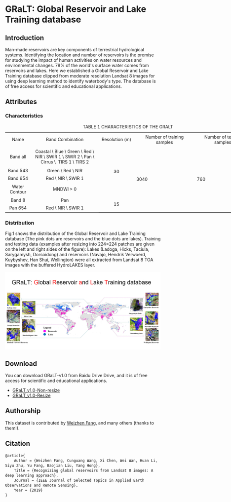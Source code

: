 # GRaLT: Global Reservoir and Lake Training database

## Introduction

Man-made reservoirs are key components of terrestrial hydrological systems. Identifying the location and number of reservoirs is the premise for studying the impact of human activities on water resources and environmental changes. 78% of the world's surface water comes from reservoirs and lakes. Here we established a Global Reservoir and Lake Training database clipped from moderate resolution Landsat 8 images for using deep learning method to identify waterbody's type. The database is of free access for scientific and educational applications.

## Attributes

### Characteristics

<table border="0" cellpadding="0" cellspacing="0" width="794" style="border-collapse:
 collapse;table-layout:fixed;width:597pt"> 
 <caption>TABLE 1 CHARACTERISTICS OF THE GRALT</caption>
   <colgroup>
    <col width="72" style="width:60pt" /> 
    <col width="226" style="mso-width-source:userset;mso-width-alt:7232;width:170pt" /> 
    <col width="106" style="mso-width-source:userset;mso-width-alt:3392;width:85pt" /> 
    <col width="204" style="mso-width-source:userset;mso-width-alt:6528;width:60pt" /> 
    <col width="186" style="mso-width-source:userset;mso-width-alt:5952;width:60pt" /> 
   </colgroup>
   <tbody>
    <tr height="40" style="height:30.0pt"> 
     <td height="40" class="xl6522915" width="72" style="height:30.0pt;width:54pt;text-align:center;vertical-align:middle">Name</td> 
     <td class="xl6522915" width="226" style="width:170pt;text-align:center;vertical-align:middle">Band Combination</td> 
     <td class="xl6522915" width="106" style="width:80pt;text-align:center;vertical-align:middle">Resolution (m)</td> 
     <td class="xl6522915" width="204" style="width:153pt;text-align:center;vertical-align:middle">Number of training samples</td> 
     <td class="xl6522915" width="186" style="width:140pt;text-align:center;vertical-align:middle">Number of testing samples</td> 
    </tr> 
    <tr height="60" style="height:45.0pt"> 
     <td height="60" class="xl6622915" width="72" style="height:45.0pt;width:54pt;text-align:center;vertical-align:middle">Band all</td> 
     <td class="xl6622915" width="226" style="width:170pt;text-align:center;vertical-align:middle">Coastal \ Blue \ Green \ Red \ NIR \ SWIR 1 \ SWIR 2 \ Pan \ Cirrus \<span style="mso-spacerun:yes">&nbsp; </span>TIRS 1 \ TIRS 2</td> 
     <td rowspan="4" class="xl6722915" width="106" style="border-top:none;width:80pt;text-align:center;vertical-align:middle">30</td> 
     <td rowspan="6" class="xl6722915" width="204" style="border-bottom:1.0pt solid black;
  border-top:none;width:153pt">3040</td> 
     <td rowspan="6" class="xl6722915" width="186" style="border-bottom:1.0pt solid black;
  border-top:none;width:140pt">760</td> 
    </tr> 
    <tr height="20" style="height:15.0pt"> 
     <td height="20" class="xl6622915" width="72" style="height:15.0pt;width:54pt;text-align:center;vertical-align:middle">Band 543</td> 
     <td class="xl6622915" width="226" style="width:170pt;text-align:center;vertical-align:middle">Green \ Red \ NIR</td> 
    </tr> 
    <tr height="20" style="height:15.0pt"> 
     <td height="20" class="xl6622915" width="72" style="height:15.0pt;width:54pt;text-align:center;vertical-align:middle">Band 654</td> 
     <td class="xl6622915" width="226" style="width:170pt;text-align:center;vertical-align:middle">Red \ NIR \ SWIR 1</td> 
    </tr> 
    <tr height="40" style="height:30.0pt"> 
     <td height="40" class="xl6622915" width="72" style="height:30.0pt;width:54pt;text-align:center;vertical-align:middle">Water Contour</td> 
     <td class="xl6822915" width="226" style="width:170pt;text-align:center;vertical-align:middle">MNDWI &gt; 0</td> 
    </tr> 
    <tr height="20" style="height:15.0pt"> 
     <td height="20" class="xl6622915" width="72" style="height:15.0pt;width:54pt;text-align:center;vertical-align:middle">Band 8</td> 
     <td class="xl6622915" width="226" style="width:170pt;text-align:center;vertical-align:middle">Pan</td> 
     <td rowspan="2" class="xl6622915" width="106" style="border-bottom:1.0pt solid black;
  width:80pt;text-align:center;vertical-align:middle">15</td> 
    </tr> 
    <tr height="21" style="height:15.75pt"> 
     <td height="21" class="xl6922915" width="72" style="height:15.75pt;width:54pt;text-align:center;vertical-align:middle">Pan 654</td> 
     <td class="xl6922915" width="226" style="width:170pt;text-align:center;vertical-align:middle">Red \ NIR \ SWIR 1</td> 
    </tr>
   </tbody>
  </table>

### Distribution 
Fig.1 shows the distribution of the Global Reservoir and Lake Training database (The pink dots are reservoirs and the blue dots are lakes). Training and testing data (examples after resizing into 224×224 patches are given on the left and right sides of the figure): Lakes (Ladoga, Hicks, Taciula, Sarygamysh, Dorsoidong) and reservoirs (Navajo, Hendrik Verwoerd, Kuybyshev, Han Shui, Wellington) were all extracted from Landsat 8 TOA images with the buffered HydroLAKES layer.

<div style="color:#0000FF" align="center">
<img src="images/cover.jpg" width="1000"/> 
</div>

## Download

You can download GRaLT-v1.0 from Baidu Drive Drive, and it is of free access for scientific and educational applications.
* [GRaLT_v1.0-Non-resize](https://pan.baidu.com/s/1aL07F29VJ4GI_hsMhnEN-g) 
* [GRaLT_v1.0-Resize](https://pan.baidu.com/s/19QLR9kXlAzA5ogXNYHbYUA) 

## Authorship

This dataset is contributed by [Weizhen Fang](https://github.com/Weizhen-Fang), and many others (thanks to them!).

## Citation

    @article{
        Author = {Weizhen Fang, Cunguang Wang, Xi Chen, Wei Wan, Huan Li, Siyu Zhu, Yu Fang, Baojian Liu, Yang Hong},
        Title = {Recognizing global reservoirs from Landsat 8 images: A deep learning approach},
        Journal = {IEEE Journal of Selected Topics in Applied Earth Observations and Remote Sensing},
        Year = {2019}
    }
